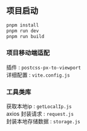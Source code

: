 ## 项目启动

```sh
pnpm install
pnpm run dev
pnpm run build
```

### 项目移动端适配

插件 : `postcss-px-to-viewport`  
详细配置 : `vite.config.js`

### 工具类库

获取本地ip : `getLocalIp.js`  
axios 封装请求 : `request.js`  
封装本地存储数据 : `storage.js`  


